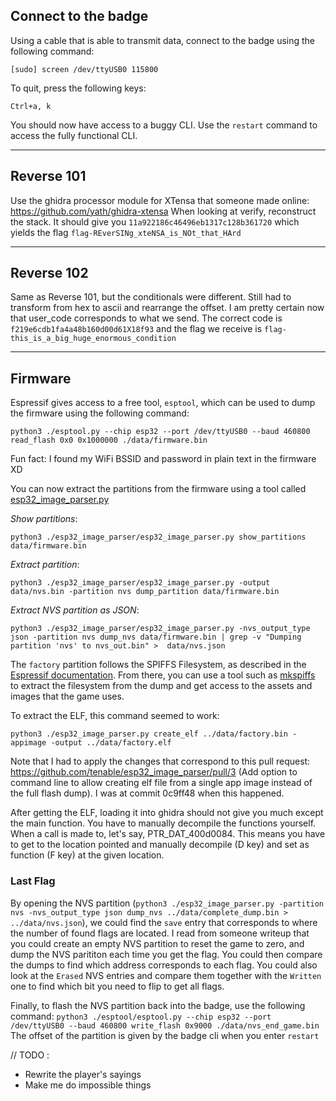 ## Connect to the badge
Using a cable that is able to transmit data, connect to the badge using the following command:

`[sudo] screen /dev/ttyUSB0 115800`

To quit, press the following keys:

`Ctrl+a, k`

You should now have access to a buggy CLI. Use the `restart` command to access the fully functional CLI.

---

## Reverse 101
Use the ghidra processor module for XTensa that someone made online: https://github.com/yath/ghidra-xtensa
When looking at verify, reconstruct the stack. It should give you `11a922186c46496eb1317c128b361720` which 
yields the flag `flag-REverSINg_xteNSA_is_NOt_that_HArd`

---

## Reverse 102
Same as Reverse 101, but the conditionals were different. Still had to transform from hex to ascii and 
rearrange the offset. I am pretty certain now that user_code corresponds to what we send. The correct code
is `f219e6cdb1fa4a48b160d00d61X18f93` and the flag we receive is `flag-this_is_a_big_huge_enormous_condition`


---

## Firmware

Espressif gives access to a free tool, `esptool`, which can be used to dump the firmware using the following command:

`python3 ./esptool.py --chip esp32 --port /dev/ttyUSB0 --baud 460800 read_flash 0x0 0x1000000 ./data/firmware.bin`

Fun fact: I found my WiFi BSSID and password in plain text in the firmware XD

You can now extract the partitions from the firmware using a tool called [esp32_image_parser.py](https://github.com/tenable/esp32_image_parser)

_Show partitions_:

`python3 ./esp32_image_parser/esp32_image_parser.py show_partitions data/firmware.bin`

_Extract partition_:

`python3 ./esp32_image_parser/esp32_image_parser.py -output data/nvs.bin -partition nvs dump_partition data/firmware.bin`

_Extract NVS partition as JSON_:

`python3 ./esp32_image_parser/esp32_image_parser.py -nvs_output_type json -partition nvs dump_nvs data/firmware.bin | grep -v "Dumping partition 'nvs' to nvs_out.bin" >  data/nvs.json`

The `factory` partition follows the SPIFFS Filesystem, as described in the [Espressif documentation](https://docs.espressif.com/projects/esp-idf/en/latest/esp32/api-reference/storage/spiffs.html). From there, you can use a tool such as [mkspiffs](https://github.com/igrr/mkspiffs) to extract the filesystem from the dump and get access to the assets and images that the game uses.

To extract the ELF, this command seemed to work:

`python3 ./esp32_image_parser.py create_elf ../data/factory.bin -appimage -output ../data/factory.elf`

Note that I had to apply the changes that correspond to this pull request: https://github.com/tenable/esp32_image_parser/pull/3 (Add option to command line to allow creating elf file from a single app image instead of the full flash dump). I was at commit 0c9ff48 when this happened.

After getting the ELF, loading it into ghidra should not give you much except the main function. You have to manually decompile the functions yourself. When a call is made to, let's say, PTR_DAT_400d0084. This means you have to get to the location pointed and manually
decompile (D key) and set as function (F key) at the given location.

### **Last Flag**

By opening the NVS partition (`python3 ./esp32_image_parser.py -partition nvs -nvs_output_type json dump_nvs ../data/complete_dump.bin > ../data/nvs.json`), we could find the `save` entry that corresponds to where the number of found flags are located. I read from someone writeup that you could create an empty NVS partition to reset the game to zero, and dump the NVS parititon each time you get the flag. You could then compare the dumps to find which address corresponds to each flag. You could also look at the `Erased` NVS entries and compare them together with the `Written` one to find which bit you need to flip to get all flags.

Finally, to flash the NVS partition back into the badge, use the following command: `python3 ./esptool/esptool.py --chip esp32 --port /dev/ttyUSB0 --baud 460800 write_flash 0x9000 ./data/nvs_end_game.bin`
The offset of the partition is given by the badge cli when you enter `restart`

// TODO : 
- Rewrite the player's sayings
- Make me do impossible things
